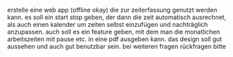 erstelle eine web app (offline okay) die zur zeiterfassung genutzt werden kann. es soll ein start stop geben, der dann die zeit automatisch ausrechnet, als auch einen kalender um zeiten selbst einzufügen und nachträglich anzupassen. auch soll es ein feature geben, mit dem man die monatlichen arbeitszeiten mit pause etc. in eine pdf ausgeben kann. das design soll gut aussehen und auch gut benutzbar sein. bei weiteren fragen rückfragen bitte